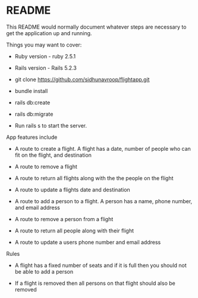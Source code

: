 # README

This README would normally document whatever steps are necessary to get the
application up and running.

Things you may want to cover:

* Ruby version - ruby 2.5.1

* Rails version - Rails 5.2.3

* git clone https://github.com/sidhunavroop/flightapp.git

* bundle install

* rails db:create

* rails db:migrate

* Run rails s to start the server.

App features include

* A route to create a flight. A flight has a date, number of people who can fit on the flight, and destination

* A route to remove a flight

* A route to return all flights along with the the people on the flight

* A route to update a flights date and destination

* A route to add a person to a flight. A person has a name, phone number, and email address

* A route to remove a person from a flight

* A route to return all people along with their flight

* A route to update a users phone number and email address

Rules

* A flight has a fixed number of seats and if it is full then you should not be able to add a person

* If a flight is removed then all persons on that flight should also be removed
